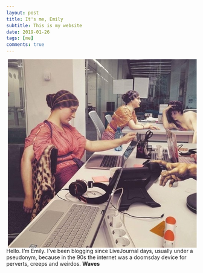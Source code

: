 ```yaml
---
layout: post
title: It's me, Emily
subtitle: This is my website
date: 2019-01-26
tags: [me]
comments: true
---
```


<img src="/img/Alexey-Kondakov-Classical-Contemporary.jpeg" alt="Artist Alexey Kondakov Imagines Figures from Classical Paintings as Part of Contemporary Life" align="right">


Hello. I’m Emily. I’ve been blogging since LiveJournal days, usually under a pseudonym, because in the 90s the internet was a doomsday device for perverts, creeps and weirdos. **Waves**

